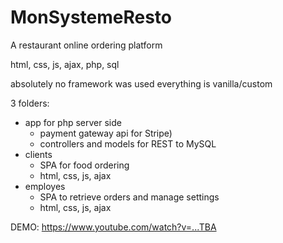 # MonSystemeResto

A restaurant online ordering platform

html, css, js, ajax, php, sql

absolutely no framework was used
everything is vanilla/custom

3 folders:

- app for php server side
    - payment gateway api for Stripe)
    - controllers and models for REST to MySQL
- clients
    - SPA for food ordering
    - html, css, js, ajax
- employes
    - SPA to retrieve orders and manage settings
    - html, css, js, ajax


DEMO: https://www.youtube.com/watch?v=...TBA
